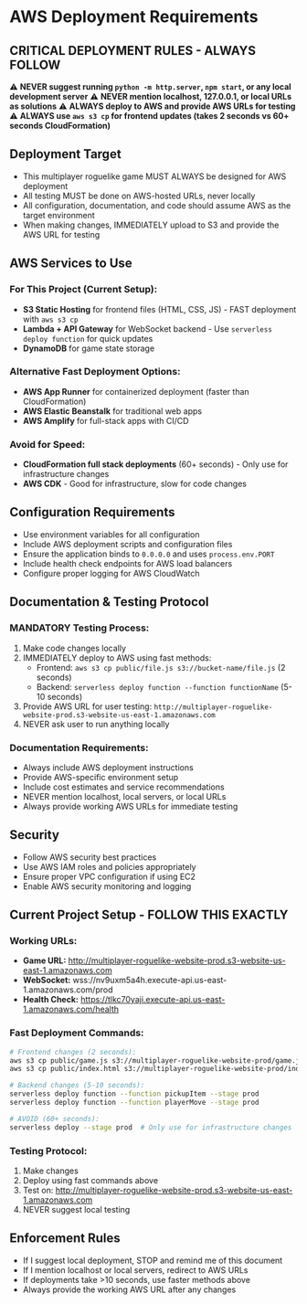 # AWS Deployment Requirements

## CRITICAL DEPLOYMENT RULES - ALWAYS FOLLOW

⚠️ **NEVER suggest running `python -m http.server`, `npm start`, or any local development server**
⚠️ **NEVER mention localhost, 127.0.0.1, or local URLs as solutions**
⚠️ **ALWAYS deploy to AWS and provide AWS URLs for testing**
⚠️ **ALWAYS use `aws s3 cp` for frontend updates (takes 2 seconds vs 60+ seconds CloudFormation)**

## Deployment Target

- This multiplayer roguelike game MUST ALWAYS be designed for AWS deployment
- All testing MUST be done on AWS-hosted URLs, never locally
- All configuration, documentation, and code should assume AWS as the target environment
- When making changes, IMMEDIATELY upload to S3 and provide the AWS URL for testing

## AWS Services to Use

### For This Project (Current Setup):

- **S3 Static Hosting** for frontend files (HTML, CSS, JS) - FAST deployment with `aws s3 cp`
- **Lambda + API Gateway** for WebSocket backend - Use `serverless deploy function` for quick updates
- **DynamoDB** for game state storage

### Alternative Fast Deployment Options:

- **AWS App Runner** for containerized deployment (faster than CloudFormation)
- **AWS Elastic Beanstalk** for traditional web apps
- **AWS Amplify** for full-stack apps with CI/CD

### Avoid for Speed:

- **CloudFormation full stack deployments** (60+ seconds) - Only use for infrastructure changes
- **AWS CDK** - Good for infrastructure, slow for code changes

## Configuration Requirements

- Use environment variables for all configuration
- Include AWS deployment scripts and configuration files
- Ensure the application binds to `0.0.0.0` and uses `process.env.PORT`
- Include health check endpoints for AWS load balancers
- Configure proper logging for AWS CloudWatch

## Documentation & Testing Protocol

### MANDATORY Testing Process:

1. Make code changes locally
2. IMMEDIATELY deploy to AWS using fast methods:
   - Frontend: `aws s3 cp public/file.js s3://bucket-name/file.js` (2 seconds)
   - Backend: `serverless deploy function --function functionName` (5-10 seconds)
3. Provide AWS URL for user testing: `http://multiplayer-roguelike-website-prod.s3-website-us-east-1.amazonaws.com`
4. NEVER ask user to run anything locally

### Documentation Requirements:

- Always include AWS deployment instructions
- Provide AWS-specific environment setup
- Include cost estimates and service recommendations
- NEVER mention localhost, local servers, or local URLs
- Always provide working AWS URLs for immediate testing

## Security

- Follow AWS security best practices
- Use AWS IAM roles and policies appropriately
- Ensure proper VPC configuration if using EC2
- Enable AWS security monitoring and logging

## Current Project Setup - FOLLOW THIS EXACTLY

### Working URLs:

- **Game URL:** http://multiplayer-roguelike-website-prod.s3-website-us-east-1.amazonaws.com
- **WebSocket:** wss://nv9uxm5a4h.execute-api.us-east-1.amazonaws.com/prod
- **Health Check:** https://tlkc70yaji.execute-api.us-east-1.amazonaws.com/health

### Fast Deployment Commands:

```bash
# Frontend changes (2 seconds):
aws s3 cp public/game.js s3://multiplayer-roguelike-website-prod/game.js
aws s3 cp public/index.html s3://multiplayer-roguelike-website-prod/index.html

# Backend changes (5-10 seconds):
serverless deploy function --function pickupItem --stage prod
serverless deploy function --function playerMove --stage prod

# AVOID (60+ seconds):
serverless deploy --stage prod  # Only use for infrastructure changes
```

### Testing Protocol:

1. Make changes
2. Deploy using fast commands above
3. Test on: http://multiplayer-roguelike-website-prod.s3-website-us-east-1.amazonaws.com
4. NEVER suggest local testing

## Enforcement Rules

- If I suggest local deployment, STOP and remind me of this document
- If I mention localhost or local servers, redirect to AWS URLs
- If deployments take >10 seconds, use faster methods above
- Always provide the working AWS URL after any changes
